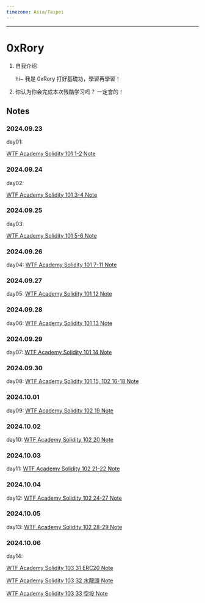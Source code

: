 ```yaml
---
timezone: Asia/Taipei
---
```


---

# 0xRory

1. 自我介绍

   hi~ 我是 0xRory 打好基礎功，學習再學習！

2. 你认为你会完成本次残酷学习吗？
  一定會的！

## Notes

<!-- Content_START -->

### 2024.09.23


  day01:

  [WTF Academy Solidity 101 1-2 Note](/content/0xRory/101.md)

### 2024.09.24

  day02:

  [WTF Academy Solidity 101 3-4 Note](/content/0xRory/102.md)

### 2024.09.25

  day03:

  [WTF Academy Solidity 101 5-6 Note](/content/0xRory/103.md)

### 2024.09.26

  day04:
  [WTF Academy Solidity 101 7-11 Note](/content/0xRory/104.md)

### 2024.09.27

  day05:
  [WTF Academy Solidity 101 12 Note](/content/0xRory/105.md)

### 2024.09.28

  day06:
  [WTF Academy Solidity 101 13 Note](/content/0xRory/106.md)

### 2024.09.29

  day07:
  [WTF Academy Solidity 101 14 Note](/content/0xRory/107.md)

### 2024.09.30

  day08:
  [WTF Academy Solidity 101 15, 102 16-18 Note](/content/0xRory/108.md)


### 2024.10.01

  day09:
  [WTF Academy Solidity 102 19 Note](/content/0xRory/109.md)

### 2024.10.02

  day10:
  [WTF Academy Solidity 102 20 Note](/content/0xRory/110.md)
### 2024.10.03

  day11:
  [WTF Academy Solidity 102 21-22 Note](/content/0xRory/111.md)

### 2024.10.04
  day12:
  [WTF Academy Solidity 102 24-27 Note](/content/0xRory/112.md)

### 2024.10.05
  day13:
  [WTF Academy Solidity 102 28-29 Note](/content/0xRory/113.md)

### 2024.10.06
  day14:
  
  [WTF Academy Solidity 103 31 ERC20 Note](/content/0xRory/114-ERC20/114-ERC20.md)

  [WTF Academy Solidity 103 32 水龍頭 Note](/content/0xRory/114-水龍頭、空投/114-水龍頭.md)

  [WTF Academy Solidity 103 33 空投   Note](/content/0xRory/114-水龍頭、空投/114-空投.md)
<!-- Content_END -->
